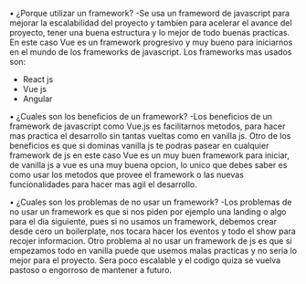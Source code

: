 • ¿Porque utilizar un framework?
-Se usa un frameword de javascript para mejorar la escalabilidad del proyecto y tambien
para acelerar el avance del proyecto, tener una buena estructura y lo mejor de todo buenas
practicas. En este caso Vue es un framework progresivo y muy bueno para iniciarnos en el mundo
de los frameworks de javascript.
Los frameworks mas usados son:

- React js
- Vue js
- Angular

• ¿Cuales son los beneficios de un framework?
-Los beneficios de un framework de javascript como Vue.js es facilitarnos metodos, para hacer mas practica el desarrollo sin tantas vueltas como en vanilla js. Otro de los beneficios es que si dominas vanilla js te podras pasear en cualquier framework de js en este caso Vue es un muy buen
framework para iniciar, de vanilla js a vue es una muy buena opcion, lo unico que debes saber es como usar los metodos que provee el framework o las nuevas funcionalidades para hacer mas agil el desarrollo.

• ¿Cuales son los problemas de no usar un framework?
-Los problemas de no usar un framework es que si nos piden por ejemplo una landing o algo para el dia siguiente, pues si no usamos un framework, debemos crear desde cero un boilerplate, nos tocara
hacer los eventos y todo el show para recojer informacion. Otro problema al no usar un framework de
js es que si empezamos todo en vanilla puede que usemos malas practicas y no seria lo mejor para el
proyecto. Sera poco escalable y el codigo quiza se vuelva pastoso o engorroso de mantener a futuro.
